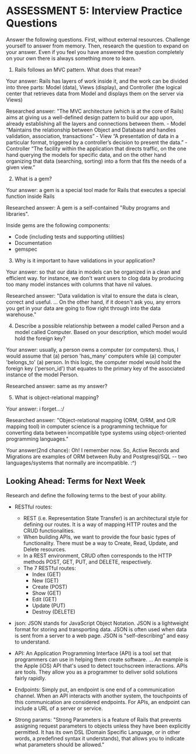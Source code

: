 # ASSESSMENT 5: Interview Practice Questions

Answer the following questions. First, without external resources. Challenge yourself to answer from memory. Then, research the question to expand on your answer. Even if you feel you have answered the question completely on your own there is always something more to learn.   

1. Rails follows an MVC pattern. What does that mean?

  Your answer: Rails has layers of work inside it, and the work can be divided into three parts: Model (data), Views (display), and Controller (the logical center that retrieves data from Model and displays them on the server via Views)

  Researched answer:
  "The MVC architecture (which is at the core of Rails) aims at giving us a well-defined design pattern to build our app upon, already establishing all the layers and connections between them.
    - Model
    “Maintains the relationship between Object and Database and handles validation, association, transactions”
    - View
    “A presentation of data in a particular format, triggered by a controller’s decision to present the data.”
    - Controller
    “The facility within the application that directs traffic, on the one hand querying the models for specific data, and on the other hand organizing that data (searching, sorting) into a form that fits the needs of a given view.”

2. What is a gem?

  Your answer: a gem is a special tool made for Rails that executes a special function inside Rails

  Researched answer:
  A gem is a self-contained "Ruby programs and libraries".

  Inside gems are the following components:
  - Code (including tests and supporting utilities)
  - Documentation
  - gemspec


3. Why is it important to have validations in your application?

  Your answer: so that our data in models can be organized in a clean and efficient way. for instance, we don't want users to  clog data by producing too many model instances with columns that have nil values. 

  Researched answer: "Data validation is vital to ensure the data is clean, correct and useful. ... On the other hand, if it doesn't ask you, any errors you get in your data are going to flow right through into the data warehouse."



4. Describe a possible relationship between a model called Person and a model called Computer. Based on your description, which model would hold the foreign key?

  Your answer: usually, a person owns a computer (or computers). thus, I would assume that (a) person 'has_many' computers while (a) computer 'belongs_to' (a) person. In this logic, the computer model would hold the foreign key ('person_id') that equates to the primary key of the associated instance of the model Person.

  Researched answer: same as my answer?



5. What is object-relational mapping?

  Your answer: i forget...:/

  Researched answer: "Object-relational mapping (ORM, O/RM, and O/R mapping tool) in computer science is a programming technique for converting data between incompatible type systems using object-oriented programming languages."
  
  Your answer(2nd chance):
  Oh! I remember now. So, Active Records and Migrations are examples of ORM between Ruby and Postgresql/SQL -- two languages/systems that normally are incompatible. :^)



## Looking Ahead: Terms for Next Week

Research and define the following terms to the best of your ability.
- RESTful routes:
    - REST (i.e. Representation State Transfer) is an architectural style for defining our routes. It is a way of mapping HTTP routes and the CRUD functionalities.
    - When building APIs, we want to provide the four basic types of functionality. There must be a way to Create, Read, Update, and Delete resources.
    - In a REST environment, CRUD often corresponds to the HTTP methods POST, GET, PUT, and DELETE, respectively.
    - The 7 RESTful routes: 
      - Index (GET) 
      - New (GET)
      - Create (POST)
      - Show (GET)
      - Edit (GET)
      - Update (PUT)
      - Destroy (DELETE)

- json: JSON stands for JavaScript Object Notation. JSON is a lightweight format for storing and transporting data. JSON is often used when data is sent from a server to a web page. JSON is "self-describing" and easy to understand.

- API: An Application Programming Interface (API) is a tool set that programmers can use in helping them create software. ... An example is the Apple (iOS) API that's used to detect touchscreen interactions. APIs are tools. They allow you as a programmer to deliver solid solutions fairly rapidly.

- Endpoints: Simply put, an endpoint is one end of a communication channel. When an API interacts with another system, the touchpoints of this communication are considered endpoints. For APIs, an endpoint can include a URL of a server or service.

- Strong params: "Strong Parameters is a feature of Rails that prevents assigning request parameters to objects unless they have been explicitly permitted. It has its own DSL (Domain Specific Language, or in other words, a predefined syntax it understands), that allows you to indicate what parameters should be allowed."
